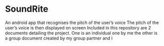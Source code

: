 # SoundRite
An android app that recognises the pitch of the user’s voice
The pitch of the user’s voice is then displayed on screen 
Included in this repository are 2 documents detailing the project. One is an individual one by me
the other is a group document created by my group partner and I
